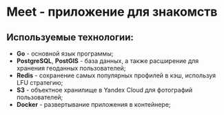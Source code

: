 # Meet - приложение для знакомств

## Используемые технологии:

* **Go** - основной язык программы;
* **PostgreSQL**, **PostGIS** - база данных, а также расширение для хранения геоданных пользователей;
* **Redis** - сохранение самых популярных профилей в кэш, используя LFU стратегию;
* **S3** - объектное хранилище в Yandex Cloud для фотографий пользователей;
* **Docker** - развертывание приложения в контейнере;
